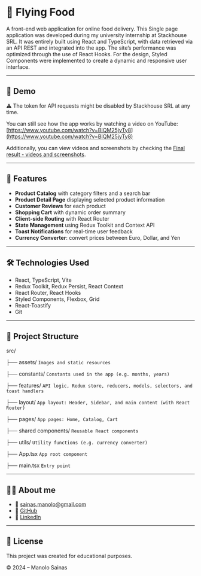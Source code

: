 # 🍔 Flying Food

A front-end web application for online food delivery.
This Single page application was developed during my university internship at Stackhouse SRL. It was entirely built using React and TypeScript, with data retrieved via an API REST and integrated into the app. The site’s performance was optimized through the use of React Hooks. For the design, Styled Components were implemented to create a dynamic and responsive user interface.

------------------------------

## 📸 Demo

⚠️ The token for API requests might be disabled by Stackhouse SRL at any time.

You can still see how the app works by watching a video on YouTube: [https://www.youtube.com/watch?v=BlQM25jyTy8](https://www.youtube.com/watch?v=BlQM25jyTy8)

Additionally, you can view videos and screenshots by checking the [Final result - videos and screenshots](https://github.com/ManoloSainas/FoodApp/tree/main/Final%20result%20-%20videos%20and%20screenshots).

------------------------------

## 🚀 Features

- **Product Catalog** with category filters and a search bar  
- **Product Detail Page** displaying selected product information  
- **Customer Reviews** for each product  
- **Shopping Cart** with dynamic order summary  
- **Client-side Routing** with React Router  
- **State Management** using Redux Toolkit and Context API  
- **Toast Notifications** for real-time user feedback  
- **Currency Converter**: convert prices between Euro, Dollar, and Yen  

------------------------------

## 🛠️ Technologies Used

- React, TypeScript, Vite
- Redux Toolkit, Redux Persist, React Context
- React Router, React Hooks
- Styled Components, Flexbox, Grid
- React-Toastify
- Git

------------------------------

## 📁 Project Structure

src/

├── assets/                 ```Images and static resources``` 

├── constants/              ```Constants used in the app (e.g. months, years)```

├── features/               ```API logic, Redux store, reducers, models, selectors, and toast handlers```

├── layout/                  ```App layout: Header, Sidebar, and main content (with React Router)```

├── pages/                   ```App pages: Home, Catalog, Cart```

├── shared components/       ```Reusable React components```

├── utils/                   ```Utility functions (e.g. currency converter)```

├── App.tsx                  ```App root component``` 

├── main.tsx                 ```Entry point```

------------------------------

## 👨‍🎓 About me
- 📧 [sainas.manolo@gmail.com](mailto:sainas.manolo@gmail.com)  
- 🔗 [GitHub](https://github.com/ManoloSainas)  
- 💼 [LinkedIn](https://www.linkedin.com/in/manolosainas/)

------------------------------

## 📄 License

This project was created for educational purposes.

© 2024 – Manolo Sainas

